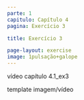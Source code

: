 ```yaml
---
parte: 1
capitulo: Capítulo 4
pagina: Exercício 3

title: Exercício 3

page-layout: exercise
image: 1pulsação+galope
---
```

vídeo capítulo 4.1_ex3

template imagem/vídeo

